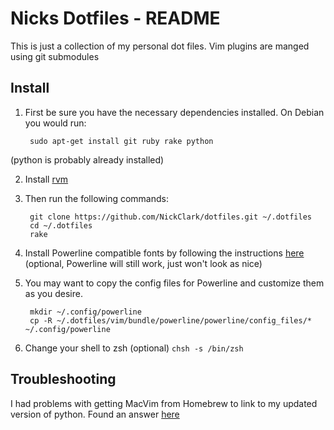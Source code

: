 Nicks Dotfiles - README
=======================

This is just a collection of my personal dot files. Vim plugins are manged
using git submodules

Install
-------
1. First be sure you have the necessary dependencies installed. On Debian
you would run:

        sudo apt-get install git ruby rake python
(python is probably already installed)

2. Install [rvm](http://beginrescueend.com/)

3. Then run the following commands:

        git clone https://github.com/NickClark/dotfiles.git ~/.dotfiles
        cd ~/.dotfiles
        rake

4. Install Powerline compatible fonts by following the
   instructions [here](https://github.com/Lokaltog/powerline-fonts) (optional, Powerline will still work, just
won't look as nice)

5. You may want to copy the config files for Powerline and customize them as you desire.

        mkdir ~/.config/powerline
        cp -R ~/.dotfiles/vim/bundle/powerline/powerline/config_files/* ~/.config/powerline

5. Change your shell to zsh (optional) `chsh -s /bin/zsh`

Troubleshooting
---------------
I had problems with getting MacVim from Homebrew to link to my updated
version of python. Found an answer [here](http://superuser.com/questions/440981/how-can-i-use-the-homebrew-python-version-with-homebrew-macvim-on-snow-leopard/440982#440982)
